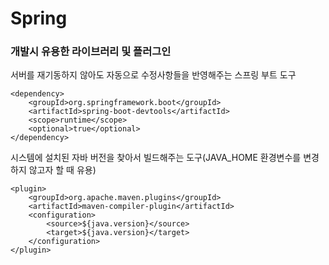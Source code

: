 # Spring


### 개발시 유용한 라이브러리 및 플러그인
서버를 재기동하지 않아도 자동으로 수정사항들을 반영해주는 스프링 부트 도구
```
<dependency>
    <groupId>org.springframework.boot</groupId>
    <artifactId>spring-boot-devtools</artifactId>
    <scope>runtime</scope>
    <optional>true</optional>
</dependency>
```

시스템에 설치된 자바 버전을 찾아서 빌드해주는 도구(JAVA_HOME 환경변수를 변경하지 않고자 할 때 유용)
```
<plugin>
    <groupId>org.apache.maven.plugins</groupId>
    <artifactId>maven-compiler-plugin</artifactId>
    <configuration>
        <source>${java.version}</source>
        <target>${java.version}</target>
    </configuration>
</plugin>
```